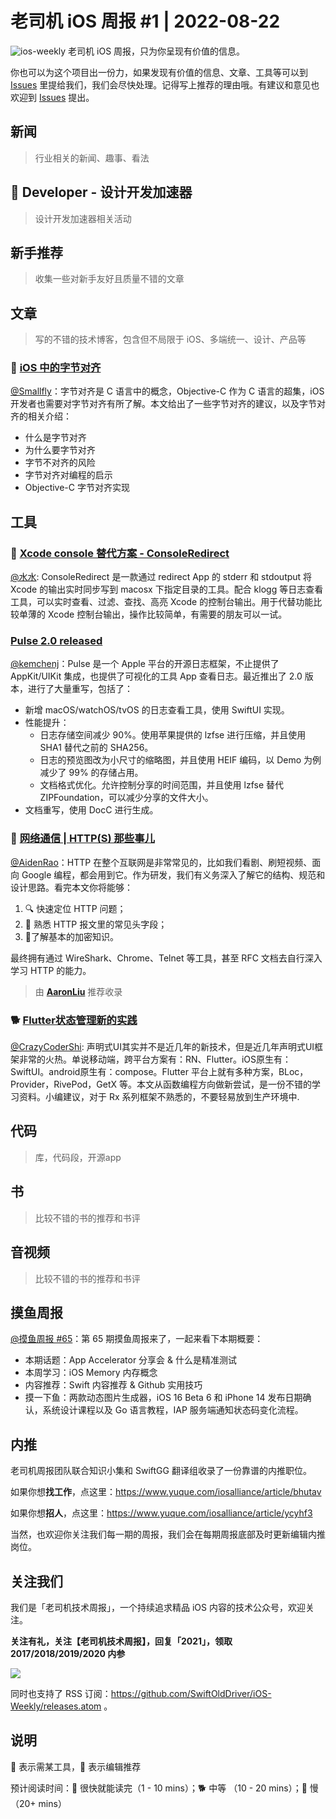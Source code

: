 # 老司机 iOS 周报 #1 | 2022-08-22

![ios-weekly](https://github.com/SwiftOldDriver/iOS-Weekly/blob/master/assets/ios-weekly.png?raw=true)
老司机 iOS 周报，只为你呈现有价值的信息。

你也可以为这个项目出一份力，如果发现有价值的信息、文章、工具等可以到 [Issues](https://github.com/SwiftOldDriver/iOS-Weekly/issues) 里提给我们，我们会尽快处理。记得写上推荐的理由哦。有建议和意见也欢迎到 [Issues](https://github.com/SwiftOldDriver/iOS-Weekly/issues) 提出。

## 新闻

> 行业相关的新闻、趣事、看法

##  Developer - 设计开发加速器

> 设计开发加速器相关活动

## 新手推荐

> 收集一些对新手友好且质量不错的文章

## 文章

> 写的不错的技术博客，包含但不局限于 iOS、多端统一、设计、产品等

### 🐎 [iOS 中的字节对齐](https://juejin.cn/post/7132403137725333518)

[@Smallfly](https://github.com/iostalks)：字节对齐是 C 语言中的概念，Objective-C 作为 C 语言的超集，iOS 开发者也需要对字节对齐有所了解。本文给出了一些字节对齐的建议，以及字节对齐的相关介绍：

- 什么是字节对齐
- 为什么要字节对齐
- 字节不对齐的风险
- 字节对齐对编程的启示
- Objective-C 字节对齐实现

## 工具

### 🐎 [Xcode console 替代方案 - ConsoleRedirect](https://github.com/luoqisheng/ConsoleRedirect)

[@水水](https://www.xuyanlan.com): ConsoleRedirect 是一款通过 redirect App 的 stderr 和 stdoutput 将 Xcode 的输出实时同步写到 macosx 下指定目录的工具。配合 klogg 等日志查看工具，可以实时查看、过滤、查找、高亮 Xcode 的控制台输出。用于代替功能比较单薄的 Xcode 控制台输出，操作比较简单，有需要的朋友可以一试。

### [Pulse 2.0 released](https://kean.blog/post/pulse-2)

[@kemchenj](https://kemchenj.github.io)：Pulse 是一个 Apple 平台的开源日志框架，不止提供了 AppKit/UIKit 集成，也提供了可视化的工具 App 查看日志。最近推出了 2.0 版本，进行了大量重写，包括了：

- 新增 macOS/watchOS/tvOS 的日志查看工具，使用 SwiftUI 实现。
- 性能提升：
    - 日志存储空间减少 90%。使用苹果提供的 lzfse 进行压缩，并且使用 SHA1 替代之前的 SHA256。
    - 日志的预览图改为小尺寸的缩略图，并且使用 HEIF 编码，以 Demo 为例减少了 99% 的存储占用。
    - 文档格式优化。允许控制分享的时间范围，并且使用 lzfse 替代 ZIPFoundation，可以减少分享的文件大小。
- 文档重写，使用 DocC 进行生成。

### 🐢 [网络通信 | HTTP(S) 那些事儿](https://mp.weixin.qq.com/s/YtyrIl8UWK43iYfjN4HUyQ)

[@AidenRao](https://weibo.com/AidenRao)：HTTP 在整个互联网是非常常见的，比如我们看剧、刷短视频、面向 Google 编程，都会用到它。作为研发，我们有义务深入了解它的结构、规范和设计思路。看完本文你将能够：

1. 🔍 快速定位 HTTP 问题；
2. 🥣 熟悉 HTTP 报文里的常见头字段；
3. 🔐了解基本的加密知识。

最终拥有通过 WireShark、Chrome、Telnet 等工具，甚至 RFC 文档去自行深入学习 HTTP 的能力。

> 由 ****[AaronLiu](https://github.com/doubleLLL3)**** 推荐收录

### 🐕 [Flutter状态管理新的实践](https://mp.weixin.qq.com/s/oNjRt2qGHetEXLtkDPU63A)

[@CrazyCoderShi](https://github.com/CrazyCoderShi): 声明式UI其实并不是近几年的新技术，但是近几年声明式UI框架非常的火热。单说移动端，跨平台方案有：RN、Flutter。iOS原生有：SwiftUI。android原生有：compose。Flutter 平台上就有多种方案，BLoc，Provider，RivePod，GetX 等。本文从函数编程方向做新尝试，是一份不错的学习资料。小编建议，对于 Rx 系列框架不熟悉的，不要轻易放到生产环境中.

## 代码

> 库，代码段，开源app

## 书

> 比较不错的书的推荐和书评

## 音视频

> 比较不错的书的推荐和书评

## 摸鱼周报

[@摸鱼周报 #65](https://mp.weixin.qq.com/s/lvMHf5qQHpnDGLz1KY-2dg)：第 65 期摸鱼周报来了，一起来看下本期概要：

* 本期话题：App Accelerator 分享会 & 什么是精准测试
* 本周学习：iOS Memory 内存概念 
* 内容推荐：Swift 内容推荐 & Github 实用技巧
* 摸一下鱼：两款动态图片生成器，iOS 16 Beta 6 和 iPhone 14 发布日期确认，系统设计课程以及 Go 语言教程，IAP 服务端通知状态码变化流程。

## 内推

老司机周报团队联合知识小集和 SwiftGG 翻译组收录了一份靠谱的内推职位。

如果你想**找工作**，点这里：https://www.yuque.com/iosalliance/article/bhutav

如果你想**招人**，点这里：https://www.yuque.com/iosalliance/article/ycyhf3

当然，也欢迎你关注我们每一期的周报，我们会在每期周报底部及时更新编辑内推岗位。

## 关注我们

我们是「老司机技术周报」，一个持续追求精品 iOS 内容的技术公众号，欢迎关注。

**关注有礼，关注【老司机技术周报】，回复「2021」，领取 2017/2018/2019/2020 内参**

![](https://github.com/SwiftOldDriver/iOS-Weekly/blob/master/assets/qrcode_for_wechat.jpg?raw=true)

同时也支持了 RSS 订阅：https://github.com/SwiftOldDriver/iOS-Weekly/releases.atom 。

## 说明

🚧 表示需某工具，🌟 表示编辑推荐

预计阅读时间：🐎 很快就能读完（1 - 10 mins）；🐕 中等 （10 - 20 mins）；🐢 慢（20+ mins）
